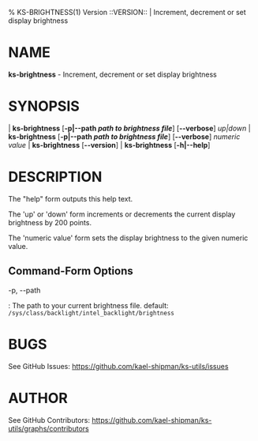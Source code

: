 % KS-BRIGHTNESS(1) Version ::VERSION:: | Increment, decrement or set display brightness

NAME
====

**ks-brightness** - Increment, decrement or set display brightness

SYNOPSIS
========

| **ks-brightness** \[**-p|--path _path to brightness file_**] \[**--verbose**] _up|down_
| **ks-brightness** \[**-p|--path _path to brightness file_**] \[**--verbose**] _numeric value_
| **ks-brightness** \[**--version**]
| **ks-brightness** \[**-h|--help**]

DESCRIPTION
===========

The "help" form outputs this help text.

The 'up' or 'down' form increments or decrements the current display brightness by 200 points.

The 'numeric value' form sets the display brightness to the given numeric value.
 
Command-Form Options
--------------------

-p, --path

:   The path to your current brightness file. default: `/sys/class/backlight/intel_backlight/brightness`

BUGS
====

See GitHub Issues: <https://github.com/kael-shipman/ks-utils/issues>

AUTHOR
======

See GitHub Contributors: <https://github.com/kael-shipman/ks-utils/graphs/contributors>


